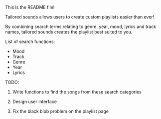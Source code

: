 This is the README file!

Tailored sounds allows users to create custom playlists easier than ever!

By combining search terms relating to genre, year, mood, lyrics and track names,
tailored sounds creates the playlist best suited to you.

List of search functions:

- Mood
- Track
- Genre
- Year
- Lyrics

TODO:
1. Write functions to find the songs
from these search categories

2. Design user interface

3. Fix the black blob problem on the playlist page
